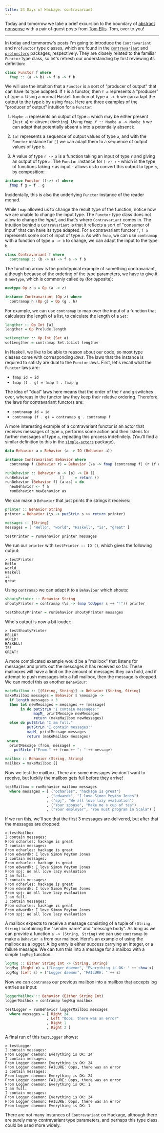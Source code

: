 ```yaml
---
title: 24 Days of Hackage: contravariant
---
```


Today and tomorrow we take a brief excursion to the boundary of
[abstract nonsense](https://en.wikipedia.org/wiki/Abstract_nonsense) with a pair
of guest posts from [Tom Ellis](http://web.jaguarpaw.co.uk/~tom/blog/). Tom,
over to you!

---

In today and tommorow's posts I'm going to introduce the `Contravariant` and
`Profunctor` type classes, which are found in the
[`contravariant`](http://hackage.haskell.org/package/contravariant) and
[`profunctors`](http://hackage.haskell.org/package/profunctors) packages,
respectively.  They are closely related to the familiar `Functor` type class, so
let's refresh our understanding by first reviewing its definition:

```haskell
class Functor f where
  fmap :: (a -> b) -> f a -> f b
```

We will use the intuition that a `Functor` is a sort of "producer of output"
that can have its type adapted.  If `f` is a functor, then `f a` represents a
"producer" of type `a`. Using a normal Haskell function of type `a -> b` we can
adapt the output to the type `b` by using `fmap`. Here are three examples of the
"producer of output" intuition for a `Functor`:

1. `Maybe a` represents an output of type `a` which may be either present
   (`Just a`) or absent (`Nothing`).  Using `fmap f :: Maybe a -> Maybe b` we
   can adapt that potentially absent `a` into a potentially absent `b`.

2. `[a]` represents a sequence of output values of type `a`, and with the
   `Functor` instance for `[]` we can adapt them to a sequence of output values
   of type `b`.

3. A value of type `r -> a` is a function taking an input of type `r` and giving
   an output of type `a`.  The `Functor` instance for `(->) r` - which is the
   type of functions taking `r` as input - allows us to convert this output to
   type `b`, by composition:

```haskell
instance Functor ((->) r) where
  fmap f g = f . g
```

   Incidentally, this is also the underlying `Functor` instance of the reader
   monad.

While `fmap` allowed us to change the result type of the function, notice how we
are unable to change the input type. The `Functor` type class does not allow to
change the *input*, and that's where `Contravariant` comes in. The intuition
behind a `Contravariant` is that it reflects a sort of "consumer of input" that
can have its type adapted.  For a contravariant functor `f`, `f a` represents
some sort of input of type `a`. As with `fmap`, we can use `contramap` with a
function of type `a -> b` to change, we can adapt the input to the type `b`.

```haskell
class Contravariant f where
  contramap :: (b -> a) -> f a -> f b
```

The function arrow is the prototypical example of something contravariant,
although because of the ordering of the type parameters, we have to give it a
`newtype`, which is commonly called `Op` (for `Op`posite):

```haskell
newtype Op z a = Op (a -> z)

instance Contravariant (Op z) where
  contramap h (Op g) = Op (g . h)
```

For example, we can use `contramap` to map over the input of a function that 
calculates the length of a list, to calculate the length of a `Set`:

```haskell
lengther :: Op Int [a]
lengther = Op Prelude.length

setLengther :: Op Int (Set a)
setLengther = contramap Set.toList lengther
```

In Haskell, we like to be able to reason about our code, so most type classes 
come with corresponding *laws*. The laws that the instance is required to
satisfy are dual to the `Functor` laws.  First, let's recall what the `Functor`
laws are:

* `fmap id = id`
* `fmap (f . g) = fmap f . fmap g`

The idea of "dual" laws here means that the order of the `f` and `g` switches
over, whereas in the functor law they keep their relative ordering. Therefore,
the laws for contravariant functors are:

* `contramap id = id`
* `contramap (f . g) = contramap g . contramap f`

A more interesting example of a contravariant functor is an actor that receives
messages of type `a`, performs some action and then listens for further messages
of type `a`, repeating this process indefinitely.  (You'll find a similar
definition to this in the
[`simple-actors`](http://hackage.haskell.org/package/simple-actors) package).

```haskell
data Behavior a = Behavior (a -> IO (Behavior a))

instance Contravariant Behavior where
  contramap f (Behavior r) = Behavior (\a -> fmap (contramap f) (r (f a)))

runBehavior :: Behavior a -> [a] -> IO ()
runBehavior _            []     = return ()
runBehavior (Behavior f) (a:as) = do
  newBehavior <- f a
  runBehavior newBehavior as
```

We can make a `Behavior` that just prints the strings it receives:

```haskell
printer :: Behavior String
printer = Behavior (\s -> putStrLn s >> return printer)

messages :: [String]
messages = [ "Hello", "world", "Haskell", "is", "great" ]

testPrinter = runBehavior printer messages
```

We run our `printer` with `testPrinter :: IO ()`, which gives the following
output:

```
> testPrinter
Hello
world
Haskell
is
great
```

Using `contramap` we can adapt it to a `Behaviour` which shouts:

```haskell
shoutyPrinter :: Behavior String
shoutyPrinter = contramap (\s -> (map toUpper s ++ "!")) printer

testShoutyPrinter = runBehavior shoutyPrinter messages
```

Who's output is now a bit louder:

```
> testShoutyPrinter
HELLO!
WORLD!
HASKELL!
IS!
GREAT!
```

A more complicated example would be a "mailbox" that listens for messages and
prints out the messages it has received so far. These mailboxes will have a
limit on the amount of messages they can hold, and if attempt to push messages
into a full mailbox, then the message is dropped. We can model this as another
`Behaviour`:

```haskell
makeMailbox :: [(String, String)] -> Behavior (String, String)
makeMailbox messages = Behavior $ \message ->
  if length messages < 3
  then let newMessages = messages ++ [message]
       in do putStrLn "I contain messages:"
             mapM_ printMessage newMessages
             return (makeMailbox newMessages)
  else do putStrLn "I am full."
          putStrLn "I contain messages:"
          mapM_ printMessage messages
          return (makeMailbox messages)
 where
  printMessage (from, message) =
    putStrLn ("From " ++ from ++ ": " ++ message)

mailbox :: Behavior (String, String)
mailbox = makeMailbox []
```

Now we test the mailbox.  There are some messages we don't want to
receive, but luckily the mailbox gets full before they arrive!

```haskell
testMailbox = runBehavior mailbox messages
  where messages = [ ("ocharles", "hackage is great")
                   , ("edwardk", "I love Simon Peyton Jones")
                   , ("spj", "We all love lazy evaluation")
                   , ("Your spouse", "Make me a cup of tea")
                   , ("Your employer", "You must program in Scala") ]
```

If we run this, we'll see that the first 3 messages are delivered, but after
that the messages are dropped:

```
> testMailbox
I contain messages:
From ocharles: hackage is great
I contain messages:
From ocharles: hackage is great
From edwardk: I love Simon Peyton Jones
I contain messages:
From ocharles: hackage is great
From edwardk: I love Simon Peyton Jones
From spj: We all love lazy evaluation
I am full.
I contain messages:
From ocharles: hackage is great
From edwardk: I love Simon Peyton Jones
From spj: We all love lazy evaluation
I am full.
I contain messages:
From ocharles: hackage is great
From edwardk: I love Simon Peyton Jones
From spj: We all love lazy evaluation
```

A mailbox expects to receive a message consisting of a tuple of `(String,
String)` containing the "sender name" and "message body".  As long as we can
provide a function `a -> (String, String)` we can use `contramap` to make a
`Behavior a` from our mailbox.  Here's an example of using the mailbox as a
logger. A log entry is either success carrying an integer, or a failure
message. We can turn this into a message for a mailbox with a simple `logMsg`
function:

```haskell
logMsg :: Either String Int -> (String, String)
logMsg (Right x) = ("Logger daemon", "Everything is OK: " ++ show x)
logMsg (Left s) = ("Logger daemon", "FAILURE: " ++ s)
```

Now we can `contramap` our previous mailbox into a mailbox that accepts log
entries as input:

```haskell
loggerMailbox :: Behavior (Either String Int)
loggerMailbox = contramap logMsg mailbox

testLogger = runBehavior loggerMailbox messages
  where messages = [ Right 24
                   , Left "Oops, there was an error"
                   , Right 1
                   , Right 2 ]
```

A final run of this `testLogger` shows:

```
> testLogger
I contain messages:
From Logger daemon: Everything is OK: 24
I contain messages:
From Logger daemon: Everything is OK: 24
From Logger daemon: FAILURE: Oops, there was an error
I contain messages:
From Logger daemon: Everything is OK: 24
From Logger daemon: FAILURE: Oops, there was an error
From Logger daemon: Everything is OK: 1
I am full.
I contain messages:
From Logger daemon: Everything is OK: 24
From Logger daemon: FAILURE: Oops, there was an error
From Logger daemon: Everything is OK: 1
```

There are not many instances of `Contravariant` on Hackage, although there are
surely many contravariant type parameters, and perhaps this type class could be
used more widely.
